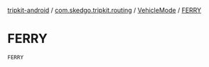 [tripkit-android](../../index.md) / [com.skedgo.tripkit.routing](../index.md) / [VehicleMode](index.md) / [FERRY](./-f-e-r-r-y.md)

# FERRY

`FERRY`